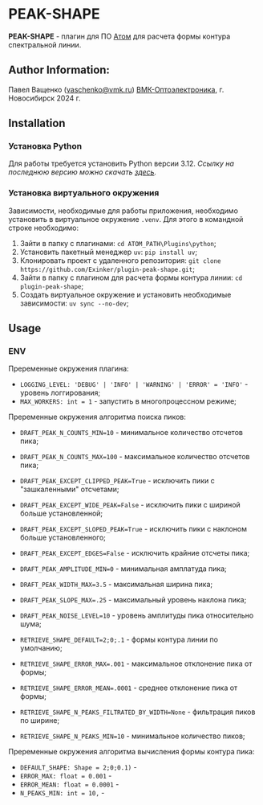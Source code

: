 # PEAK-SHAPE

**PEAK-SHAPE** - плагин для ПО [Атом](https://www.vmk.ru/product/programmnoe_obespechenie/atom.html) для расчета формы контура спектральной линии.


## Author Information:
Павел Ващенко (vaschenko@vmk.ru)
[ВМК-Оптоэлектроника](https://www.vmk.ru/), г. Новосибирск 2024 г.

## Installation
### Установка Python
Для работы требуется установить Python версии 3.12. *Ссылку на последнюю версию можно скачать [здесь](https://www.python.org/downloads/).*

### Установка виртуального окружения
Зависимости, необходимые для работы приложения, необходимо установить в виртуальное окружение `.venv`. Для этого в командной строке необходимо:
1. Зайти в папку с плагинами: `cd ATOM_PATH\Plugins\python`;
2. Установить пакетный менеджер `uv`: `pip install uv`;
3. Клонировать проект с удаленного репозитория: `git clone https://github.com/Exinker/plugin-peak-shape.git`;
4. Зайти в папку с плагином для расчета формы контура линии: `cd plugin-peak-shape`;
5. Создать виртуальное окружение и установить необходимые зависимости: `uv sync --no-dev`;

## Usage

### ENV
Преременные окружения плагина:
- `LOGGING_LEVEL: 'DEBUG' | 'INFO' | 'WARNING' | 'ERROR' = 'INFO'` - уровень логгирования;
- `MAX_WORKERS: int = 1` - запустить в многопроцессном режиме;

Преременные окружения алгоритма поиска пиков:
- `DRAFT_PEAK_N_COUNTS_MIN=10` - минимальное количество отсчетов пика;
- `DRAFT_PEAK_N_COUNTS_MAX=100` - максимальное количество отсчетов пика;
- `DRAFT_PEAK_EXCEPT_CLIPPED_PEAK=True` - исключить пики с "зашкаленными" отсчетами;
- `DRAFT_PEAK_EXCEPT_WIDE_PEAK=False` - исключить пики с шириной больше установленной;
- `DRAFT_PEAK_EXCEPT_SLOPED_PEAK=True` - исключить пики с наклоном больше установленного;
- `DRAFT_PEAK_EXCEPT_EDGES=False` - исключить крайние отсчеты пика;
- `DRAFT_PEAK_AMPLITUDE_MIN=0` - минимальная амплатуда пика;
- `DRAFT_PEAK_WIDTH_MAX=3.5` - максимальная ширина пика;
- `DRAFT_PEAK_SLOPE_MAX=.25` - максимальный уровень наклона пика;
- `DRAFT_PEAK_NOISE_LEVEL=10` - уровень амплитуды пика относительно шума;

- `RETRIEVE_SHAPE_DEFAULT=2;0;.1` - формы контура линии по умолчанию;
- `RETRIEVE_SHAPE_ERROR_MAX=.001` - максимальное отклонение пика от формы;
- `RETRIEVE_SHAPE_ERROR_MEAN=.0001` - среднее отклонение пика от формы;
- `RETRIEVE_SHAPE_N_PEAKS_FILTRATED_BY_WIDTH=None` - фильтрация пиков по ширине;
- `RETRIEVE_SHAPE_N_PEAKS_MIN=10` - минимальное количество пиков;


Преременные окружения алгоритма вычисления формы контура пика:
- `DEFAULT_SHAPE: Shape = 2;0;0.1)` - 
- `ERROR_MAX: float = 0.001` - 
- `ERROR_MEAN: float = 0.0001` - 
- `N_PEAKS_MIN: int = 10,` - 
